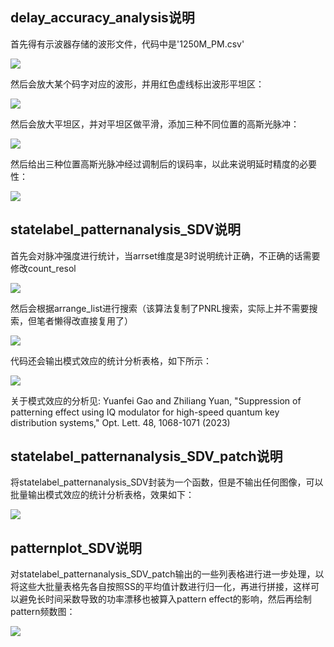 ## delay_accuracy_analysis说明
首先得有示波器存储的波形文件，代码中是'1250M_PM.csv'

![](https://s2.loli.net/2025/07/31/Y6Qrtls8xHeAZG3.png)

然后会放大某个码字对应的波形，并用红色虚线标出波形平坦区：

![](https://s2.loli.net/2025/07/31/zSQp4nbYHuGwD9M.png)

然后会放大平坦区，并对平坦区做平滑，添加三种不同位置的高斯光脉冲：

![](https://s2.loli.net/2025/07/31/zrqO15GUKywHcgS.png)

然后给出三种位置高斯光脉冲经过调制后的误码率，以此来说明延时精度的必要性：

![](https://s2.loli.net/2025/07/31/9J3tnWwfQMquDVG.png)

## statelabel_patternanalysis_SDV说明
首先会对脉冲强度进行统计，当arrset维度是3时说明统计正确，不正确的话需要修改count_resol

![](https://s2.loli.net/2025/06/09/piB8WAr6EMvIu5F.jpg)

然后会根据arrange_list进行搜索（该算法复制了PNRL搜索，实际上并不需要搜索，但笔者懒得改直接复用了）

![](https://s2.loli.net/2025/06/09/iWTyJzcIfbBke89.jpg)

代码还会输出模式效应的统计分析表格，如下所示：

![](https://s2.loli.net/2025/06/09/peytYqcOg8dRLIk.png)

关于模式效应的分析见:
Yuanfei Gao and Zhiliang Yuan, "Suppression of patterning effect using IQ modulator for high-speed quantum key distribution systems," Opt. Lett. 48, 1068-1071 (2023)

## statelabel_patternanalysis_SDV_patch说明
将statelabel_patternanalysis_SDV封装为一个函数，但是不输出任何图像，可以批量输出模式效应的统计分析表格，效果如下：

![](https://s2.loli.net/2025/07/31/YemhBsPGaQE2g31.png)

## patternplot_SDV说明
对statelabel_patternanalysis_SDV_patch输出的一些列表格进行进一步处理，以将这些大批量表格先各自按照SS的平均值计数进行归一化，再进行拼接，这样可以避免长时间采数导致的功率漂移也被算入pattern effect的影响，然后再绘制pattern频数图：

![](https://s2.loli.net/2025/07/31/dNDyjvs87A5IeWG.png)



